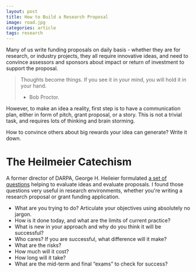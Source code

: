 ```yaml
---
layout: post
title: How to Build a Research Proposal
image: road.jpg
categories: article
tags: research
---
```


Many of us write funding proposals on daily basis - whether they are for research, or industry projects, they all require innovative ideas, and need to convince assessors and sponsors about impact or return of investment to support the proposal.

> Thoughts become things. If you see it in your mind, you will hold it in your hand. 
> - Bob Proctor.

However, to make an idea a reality, first step is to have a communication plan, either in form of pitch, grant proposal, or a story. This is not a trivial task, and requires lots of thinking and brain storming.

How to convince others about big rewards your idea can generate? Write it down. 

# The Heilmeier Catechism

A former director of DARPA, George H. Heileier formulated [a set of questions](https://www.darpa.mil/work-with-us/heilmeier-catechism) helping to evaluate ideas and evaluate proposals. I found those questions very useful in research environments, whether you're writing a research proposal or grant funding application. 

* What are you trying to do? Articulate your objectives using absolutely no jargon.
* How is it done today, and what are the limits of current practice?
* What is new in your approach and why do you think it will be successful?
* Who cares? If you are successful, what difference will it make?
* What are the risks?
* How much will it cost?
* How long will it take?
* What are the mid-term and final “exams” to check for success?

